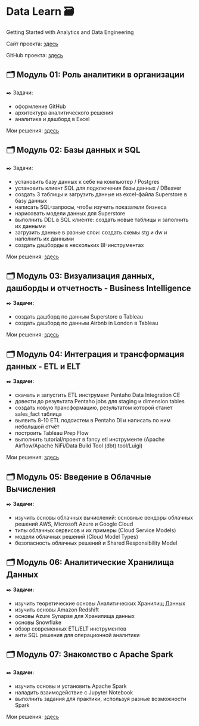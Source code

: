 # Data Learn 🗃️


Getting Started with Analytics and Data Engineering


Сайт проекта: [здесь](https://datalearn.ru/)


GitHub проекта: [здесь](https://github.com/Data-Learn/data-engineering/blob/master/DE%20-%20101%20Guide.md)


## 🗂️ Модуль 01: Роль аналитики в организации
✒️ Задачи:
- оформление GitHub
- архитектура аналитического решения
- аналитика и дашборд в Excel


Мои решения: [здесь](https://github.com/Malakhova-Natalya/Data_Learn/tree/main/DE-101/Module_01 "здесь")

## 🗂️ Модуль 02: Базы данных и SQL

✒️ Задачи:
- установить базу данных к себе на компьютер / Postgres
- установить клиент SQL для подключения базы данных / DBeaver
- создать 3 таблицы и загрузить данные из excel-файла Superstore в базу данных
- написать SQL-запросы, чтобы изучить показатели бизнеса
- нарисовать модели данных для Superstore
- выполнить DDL в SQL клиенте: создать новые таблицы и заполнить их данными
- загрузить данные в разные слои: создать схемы stg и dw и наполнить их данными
- создать дашборды в нескольких BI-инструментах


Мои решения: [здесь](https://github.com/Malakhova-Natalya/Data_Learn/tree/main/DE-101/Module_02 "здесь")


## 🗂️ Модуль 03: Визуализация данных, дашборды и отчетность - Business Intelligence

✒️ **Задачи:** 
- создать дашборд по данным Superstore в Tableau
- создать дашборд по данным Airbnb in London в Tableau


Мои решения: [здесь](https://github.com/Malakhova-Natalya/Data_Learn/tree/main/DE-101/Module_03 "здесь")


## 🗂️ Модуль 04: Интеграция и трансформация данных - ETL и ELT

✒️ **Задачи:** 
- скачать и запустить ETL инструмент Pentaho Data Integration CE
- довести до результата Pentaho jobs для staging и dimension tables
- создать новую трансформацию, результатом которой станет sales_fact таблица
- выявить 8-10 ETL подсистем в Pentaho DI и написать по ним небольшой отчёт
- построить Tableau Prep Flow
- выполнить tutorial/проект в fancy etl инструменте (Apache Airflow/Apache NiFi/Data Build Tool (dbt) tool/Luigi)

Мои решения: [здесь](https://github.com/Malakhova-Natalya/Data_Learn/blob/main/DE-101/Module_04/README.md "здесь")


## 🗂️ Модуль 05: Введение в Облачные Вычисления

✒️ **Задачи:** 
- изучить основы облачных вычислений: основные вендоры облачных решений AWS, Microsoft Azure и Google Cloud
- типы облачных сервисов и их примеры (Cloud Service Models)
- модели облачных решений (Cloud Model Types)
- безопасность облачных решений и Shared Responsibility Model


## 🗂️ Модуль 06: Аналитические Хранилища Данных

✒️ **Задачи:** 
- изучить теоретические основы Аналитических Хранилищ Данных
- изучить основы Amazon Redshift
- основы Azure Synapse для Хранилища данных
- основы Snowflake
- обзор современных ETL/ELT инструментов
- анти SQL решения для операционной аналитики

  
## 🗂️ Модуль 07: Знакомство с Apache Spark

✒️ **Задачи:** 
- изучить основы и установить Apache Spark
- наладить взаимодействие с Jupyter Notebook
- выполнить задания для практики, используя разные возможности Spark
  
Мои решения: [здесь](https://github.com/Malakhova-Natalya/Data_Learn/blob/main/DE-101/Module_07/README.md "здесь")
